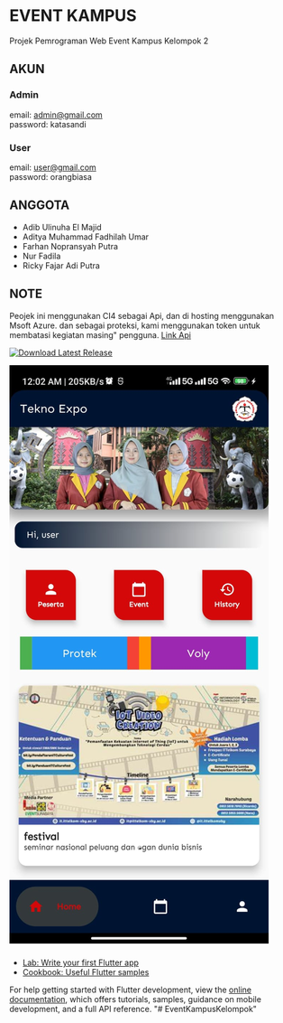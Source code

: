 # EVENT KAMPUS
Projek Pemrograman Web Event Kampus Kelompok 2

## AKUN
### Admin
email: admin@gmail.com  
password: katasandi
### User
email: user@gmail.com   
password: orangbiasa


## ANGGOTA
- Adib Ulinuha El Majid
- Aditya Muhammad Fadhilah Umar
- Farhan Nopransyah Putra
- Nur Fadila
- Ricky Fajar Adi Putra


## NOTE
Peojek ini menggunakan CI4 sebagai Api, dan di hosting menggunakan Msoft Azure.
dan sebagai proteksi, kami menggunakan token untuk membatasi kegiatan masing" pengguna.
[Link Api](https://github.com/Informatika-C/api-event-kampus)

[![Download Latest Release](https://www.pngall.com/wp-content/uploads/2/Download-Button-Transparent.png)](https://github.com/Informatika-C/EventKampusKelompok/releases/latest)

![Halaman Utama](https://github.com/Informatika-C/EventKampusKelompok/blob/main/IMG-20230618-WA0000.jpg)
###
- [Lab: Write your first Flutter app](https://docs.flutter.dev/get-started/codelab)
- [Cookbook: Useful Flutter samples](https://docs.flutter.dev/cookbook)

For help getting started with Flutter development, view the
[online documentation](https://docs.flutter.dev/), which offers tutorials,
samples, guidance on mobile development, and a full API reference.
"# EventKampusKelompok" 
